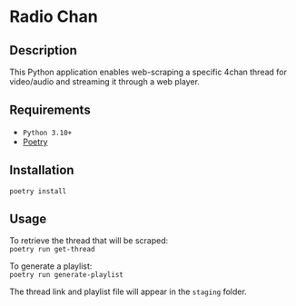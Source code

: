 # Radio Chan

## Description
This Python application enables web-scraping a specific 4chan thread for video/audio and streaming it through a web 
player.

## Requirements
* `Python 3.10+`
* [Poetry](https://python-poetry.org/)

## Installation
`poetry install`

## Usage
To retrieve the thread that will be scraped:  
`poetry run get-thread`  


To generate a playlist:  
`poetry run generate-playlist`  


The thread link and playlist file will appear in the `staging` folder.  
